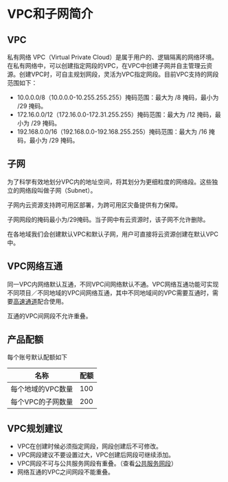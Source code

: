 # VPC和子网简介



## VPC

私有网络 VPC（Virtual Private
Cloud）是属于用户的、逻辑隔离的网络环境。在私有网络中，可以创建指定网段的VPC，在VPC中创建子网并自主管理云资源。创建VPC时，可自主规划网段，灵活为VPC指定网段。目前VPC支持的网段范围如下：

  - 10.0.0.0/8（10.0.0.0-10.255.255.255）掩码范围：最大为 /8 掩码，最小为 /29 掩码。
  - 172.16.0.0/12（172.16.0.0-172.31.255.255）掩码范围：最大为 /12 掩码，最小为 /29 掩码。
  - 192.168.0.0/16（192.168.0.0-192.168.255.255）掩码范围：最大为 /16 掩码，最小为 /29
    掩码。

## 子网

为了科学有效地划分VPC内的地址空间，将其划分为更细粒度的网络段。这些独立的网络段叫做子网（Subnet）。

子网内云资源支持跨可用区部署，为跨可用区灾备提供有力保障。

子网网段的掩码最小为/29掩码。当子网中有云资源时，该子网不允许删除。

在各地域我们会创建默认VPC和默认子网，用户可直接将云资源创建在默认VPC中。

## VPC网络互通

同一VPC内网络默认互通，不同VPC间网络默认不通。VPC网络互通功能可实现不同项目／不同地域的VPC间网络互通，其中不同地域间的VPC需要互通时，需要[高速通道](udpn/README)配合使用。

互通的VPC间网段不允许重叠。

## 产品配额

每个账号默认配额如下

| 名称         | 配额  |
| ---------- | --- |
| 每个地域的VPC数量 | 100 |
| 每个VPC的子网数量 | 200 |

## VPC规划建议

  - VPC在创建时候必须指定网段，网段创建后不可修改。
  - VPC网段建议不要设置过大，VPC创建后网段可继续添加。
  - VPC网段不可与公共服务网段有重叠。（查看[公共服务网段](vpc/limit)）
  - 网络互通的VPC之间网段不能重叠。
